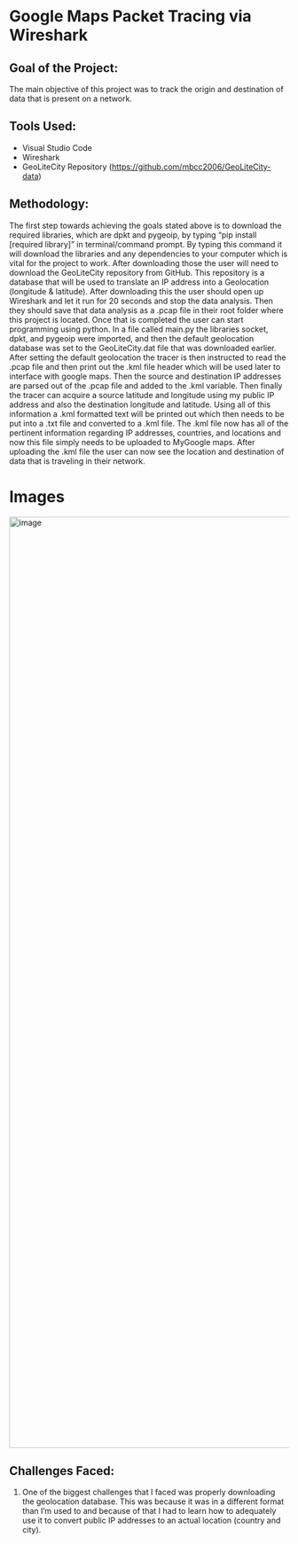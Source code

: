 # Google Maps Packet Tracing via Wireshark
## Goal of the Project:
The main objective of this project was to track the origin and destination of data that is present on a network. 

## Tools Used: 
- Visual Studio Code
- Wireshark
- GeoLiteCity Repository (https://github.com/mbcc2006/GeoLiteCity-data)

## Methodology:
The first step towards achieving the goals stated above is to download the required libraries, which are dpkt and pygeoip, by typing “pip install [required library]” in terminal/command prompt. By typing this command it will download the libraries and any dependencies to your computer which is vital for the project to work. After downloading those the user will need to download the GeoLiteCity repository from GitHub. This repository is a database that will be used to translate an IP address into a Geolocation (longitude & latitude). After downloading this the user should open up Wireshark and let it run for 20 seconds and stop the data analysis. Then they should save that data analysis as a .pcap file in their root folder where this project is located. Once that is completed the user can start programming using python. In a file called main.py the libraries socket, dpkt, and pygeoip were imported, and then the default geolocation database was set to the GeoLiteCity.dat file that was downloaded earlier. After setting the default geolocation the tracer is then instructed to read the .pcap file and then print out the .kml file header which will be used later to interface with google maps. Then the source and destination IP addresses are parsed out of the .pcap file and added to the .kml variable. Then finally the tracer can acquire a source latitude and longitude using my public IP address and also the destination longitude and latitude. Using all of this information a .kml formatted text will be printed out which then needs to be put into a .txt file and converted to a .kml file. The .kml file now has all of the pertinent information regarding IP addresses, countries, and locations and now this file simply needs to be uploaded to MyGoogle maps. After uploading the .kml file the user can now see the location and destination of data that is traveling in their network.

# Images
<img width="1680" alt="image" src="https://github.com/user-attachments/assets/6cb7e6db-7a8e-46eb-a99e-8db61de0131d">


## Challenges Faced: 
1) One of the biggest challenges that I faced was properly downloading the geolocation database. This was because it was in a different format than I’m used to and because of that I had to learn how to adequately use it to convert public IP addresses to an actual location (country and city).

